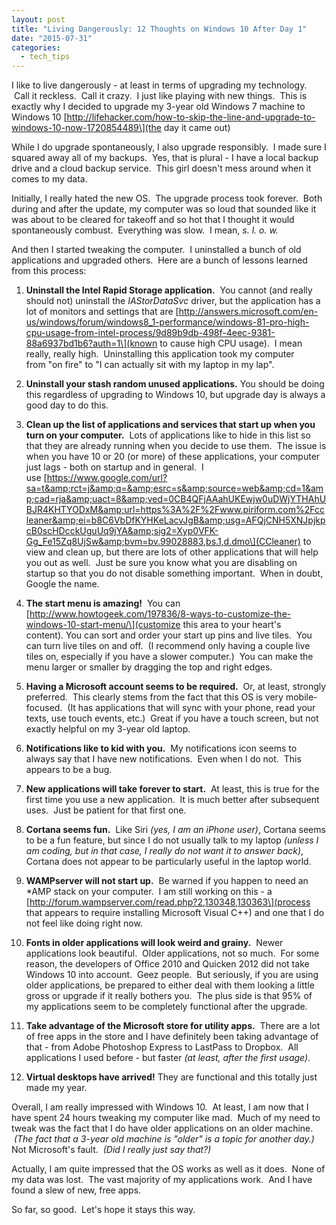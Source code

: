 ```yaml
---
layout: post
title: "Living Dangerously: 12 Thoughts on Windows 10 After Day 1"
date: "2015-07-31"
categories:
  - tech_tips
---
```


I like to live dangerously - at least in terms of upgrading my technology.  Call it reckless.  Call it crazy.  I just like playing with new things.  This is exactly why I decided to upgrade my 3-year old Windows 7 machine to Windows 10 [http://lifehacker.com/how-to-skip-the-line-and-upgrade-to-windows-10-now-1720854489\](the day it came out)

While I do upgrade spontaneously, I also upgrade responsibly.  I made sure I squared away all of my backups.  Yes, that is plural - I have a local backup drive and a cloud backup service.  This girl doesn't mess around when it comes to my data.

Initially, I really hated the new OS.  The upgrade process took forever.  Both during and after the update, my computer was so loud that sounded like it was about to be cleared for takeoff and so hot that I thought it would spontaneously combust.  Everything was slow.  I mean, _s. l. o. w._

And then I started tweaking the computer.  I uninstalled a bunch of old applications and upgraded others.  Here are a bunch of lessons learned from this process:

1. **Uninstall the Intel Rapid Storage application.**  You cannot (and really should not) uninstall the _IAStorDataSvc_ driver, but the application has a lot of monitors and settings that are [http://answers.microsoft.com/en-us/windows/forum/windows8_1-performance/windows-81-pro-high-cpu-usage-from-intel-process/9d89b9db-498f-4eec-9381-88a6937bd1b6?auth=1\](known to cause high CPU usage).  I mean really, really high.  Uninstalling this application took my computer from "on fire" to "I can actually sit with my laptop in my lap".

2. **Uninstall your stash random unused applications.** You should be doing this regardless of upgrading to Windows 10, but upgrade day is always a good day to do this.

3. **Clean up the list of applications and services that start up when you turn on your computer.**  Lots of applications like to hide in this list so that they are already running when you decide to use them.  The issue is when you have 10 or 20 (or more) of these applications, your computer just lags - both on startup and in general.  I use [https://www.google.com/url?sa=t&amp;rct=j&amp;q=&amp;esrc=s&amp;source=web&amp;cd=1&amp;cad=rja&amp;uact=8&amp;ved=0CB4QFjAAahUKEwjw0uDWjYTHAhUBJR4KHTYODxM&amp;url=https%3A%2F%2Fwww.piriform.com%2Fccleaner&amp;ei=b8C6VbDfKYHKeLacvJgB&amp;usg=AFQjCNH5XNJpjkpcB0scHDcckUguUq9jYA&amp;sig2=Xyp0VFK-Gg_Fe15Zq8UjSw&amp;bvm=bv.99028883,bs.1,d.dmo\](CCleaner) to view and clean up, but there are lots of other applications that will help you out as well.  Just be sure you know what you are disabling on startup so that you do not disable something important.  When in doubt, Google the name.

4. **The start menu is amazing!**  You can [http://www.howtogeek.com/197836/8-ways-to-customize-the-windows-10-start-menu/\](customize this area to your heart's content). You can sort and order your start up pins and live tiles.  You can turn live tiles on and off.  (I recommend only having a couple live tiles on, especially if you have a slower computer.)  You can make the menu larger or smaller by dragging the top and right edges.

5. **Having a Microsoft account seems to be required.**  Or, at least, strongly preferred.  This clearly stems from the fact that this OS is very mobile-focused.  (It has applications that will sync with your phone, read your texts, use touch events, etc.)  Great if you have a touch screen, but not exactly helpful on my 3-year old laptop.

6. **Notifications like to kid with you.**  My notifications icon seems to always say that I have new notifications.  Even when I do not.  This appears to be a bug.

7. **New applications will take forever to start.**  At least, this is true for the first time you use a new application.  It is much better after subsequent uses.  Just be patient for that first one.

8. **Cortana seems fun.**  Like Siri _(yes, I am an iPhone user)_, Cortana seems to be a fun feature, but since I do not usually talk to my laptop _(unless I am coding, but in that case, I really do not want it to answer back)_, Cortana does not appear to be particularly useful in the laptop world.

9. **WAMPserver will not start up.**  Be warned if you happen to need an \*AMP stack on your computer.  I am still working on this - a [http://forum.wampserver.com/read.php?2,130348,130363\](process that appears to require installing Microsoft Visual C++) and one that I do not feel like doing right now.

10. **Fonts in older applications will look weird and grainy.**  Newer applications look beautiful.  Older applications, not so much.  For some reason, the developers of Office 2010 and Quicken 2012 did not take Windows 10 into account.  Geez people.  But seriously, if you are using older applications, be prepared to either deal with them looking a little gross or upgrade if it really bothers you.  The plus side is that 95% of my applications seem to be completely functional after the upgrade.

11. **Take advantage of the Microsoft store for utility apps.**  There are a lot of free apps in the store and I have definitely been taking advantage of that - from Adobe Photoshop Express to LastPass to Dropbox.  All applications I used before - but faster _(at least, after the first usage)_.

12. **Virtual desktops have arrived!** They are functional and this totally just made my year.

Overall, I am really impressed with Windows 10.  At least, I am now that I have spent 24 hours tweaking my computer like mad.  Much of my need to tweak was the fact that I do have older applications on an older machine.  _(The fact that a 3-year old machine is "older" is a topic for another day.)_  Not Microsoft's fault.  _(Did I really just say that?)_

Actually, I am quite impressed that the OS works as well as it does.  None of my data was lost.  The vast majority of my applications work.  And I have found a slew of new, free apps.

So far, so good.  Let's hope it stays this way.

